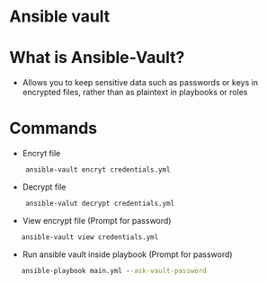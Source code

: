 # Ansible vault


# What is Ansible-Vault?
- Allows you to keep sensitive data such as passwords or keys in encrypted files, rather than as plaintext in playbooks or roles

# Commands
- Encryt file

```cmd
    ansible-vault encryt credentials.yml
```
- Decrypt file
```cmd
    ansible-valut decrypt credentials.yml
```
 - View encrypt file (Prompt for password)

 ```cmd
    ansible-vault view credentials.yml
 ```
 - Run ansible vault inside playbook (Prompt for password)
 ```cmd
    ansible-playbook main.yml --ask-vault-password
 ```